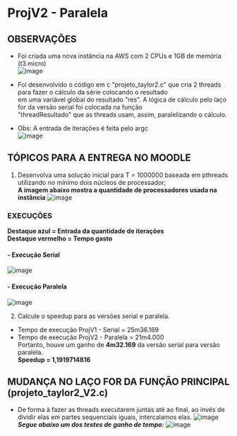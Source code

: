 # ProjV2 - Paralela

## OBSERVAÇÕES
- Foi criada uma nova instância na AWS com 2 CPUs e 1GB de memória (t3.micro)  
![image](https://user-images.githubusercontent.com/73514316/196544020-b1cd3d3a-1fae-4519-b923-b869a1f2520c.png)

- Foi desenvolvido o código em c "projeto_taylor2.c" que cria 2 threads para fazer o cálculo da série colocando o resultado  
em uma variável global do resultado "res". A lógica de cálculo pelo laço for da versão serial foi colocada na função   
"threadResultado" que as threads usam, assim, paralelizando o cálculo.

- Obs: A entrada de iterações é feita pelo argc  
![image](https://user-images.githubusercontent.com/73514316/196547246-ea54040c-767b-4948-8272-e39e24d69190.png)



## TÓPICOS PARA A ENTREGA NO MOODLE
1) Desenvolva uma solução inicial para T = 1000000 baseada em pthreads utilizando no mínimo dois núcleos de processador;  
**A imagem abaixo mostra a quantidade de processadores usada na instância**
![image](https://user-images.githubusercontent.com/73514316/196546417-d7eedbf7-17da-4a9e-a3d6-06b83d1719d7.png)

### EXECUÇÕES
**Destaque azul = Entrada da quantidade de iterações**  
**Destaque vermelho = Tempo gasto**

#### - Execução Serial

![image](https://user-images.githubusercontent.com/73514316/196546972-8bbdb3dd-2ebe-4df7-b338-c7f417d006d2.png)

#### - Execução Paralela
![image](https://user-images.githubusercontent.com/73514316/196546901-becfc670-b59a-4c9e-aa82-7f08a000ba36.png)


2) Calcule o speedup para as versões serial e paralela.  
- Tempo de execução ProjV1 - Serial = 25m36.169  
- Tempo de execução ProjV2 - Paralela = 21m4.000  
Portanto, houve um ganho de **4m32.169** da versão serial para versão paralela.  
**Speedup = 1,1919714816** 


## MUDANÇA NO LAÇO FOR DA FUNÇÃO PRINCIPAL (projeto_taylor2_V2.c)
- De forma à fazer as threads executarem juntas até ao final, ao invés de dividir elas em partes sequenciais iguais, intercalamos elas.
![image](https://user-images.githubusercontent.com/73514316/198341557-bd812968-e632-4fb1-b52a-0b7281b28822.png)  
**_Segue abaixo um dos testes de ganho de tempo:_**
![image](https://user-images.githubusercontent.com/73514316/198341836-80730516-889c-4403-af00-42c3091dbc19.png)


